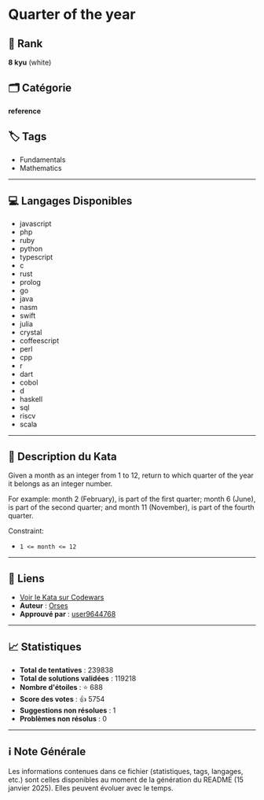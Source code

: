 # Quarter of the year

## 🏅 Rank
**8 kyu** (white)

## 🗂️ Catégorie
**reference**

## 🏷️ Tags
- Fundamentals
- Mathematics

---

## 💻 Langages Disponibles
- javascript
- php
- ruby
- python
- typescript
- c
- rust
- prolog
- go
- java
- nasm
- swift
- julia
- crystal
- coffeescript
- perl
- cpp
- r
- dart
- cobol
- d
- haskell
- sql
- riscv
- scala

---

## 📜 Description du Kata

Given a month as an integer from 1 to 12, return to which quarter of the year it belongs as an integer
 number.

For example: month 2 (February), is part of the first quarter; month 6 (June), is part of the second quarter; and month 11 (November), is part of the fourth quarter.

Constraint:
* `1 <= month <= 12`

---

## 🔗 Liens
- [Voir le Kata sur Codewars](https://www.codewars.com/kata/5ce9c1000bab0b001134f5af)
- **Auteur** : [Orses](https://www.codewars.com/users/Orses)
- **Approuvé par** : [user9644768](https://www.codewars.com/users/user9644768)

---

## 📈 Statistiques
- **Total de tentatives** : 239838
- **Total de solutions validées** : 119218
- **Nombre d'étoiles** : ⭐ 688
- **Score des votes** : 👍 5754
- **Suggestions non résolues** : 1
- **Problèmes non résolus** : 0

---

## ℹ️ Note Générale
Les informations contenues dans ce fichier (statistiques, tags, langages, etc.) sont celles disponibles au moment de la génération du README (15 janvier 2025). Elles peuvent évoluer avec le temps.
